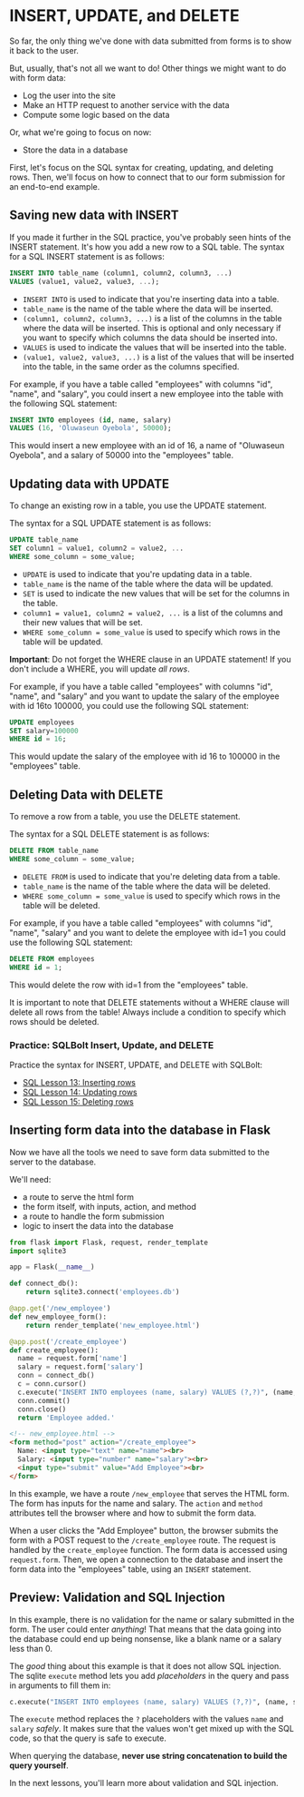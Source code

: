 # INSERT, UPDATE, and DELETE

So far, the only thing we've done with data submitted from forms is to show it back to the user.

But, usually, that's not all we want to do! Other things we might want to do with form data:

* Log the user into the site
* Make an HTTP request to another service with the data
* Compute some logic based on the data

Or, what we're going to focus on now:

* Store the data in a database

First, let's focus on the SQL syntax for creating, updating, and deleting rows. Then, we'll focus on how to connect that to our form submission for an end-to-end example.

## Saving new data with INSERT

If you made it further in the SQL practice, you've probably seen hints of the INSERT statement. It's how you add a new row to a SQL table.
The syntax for a SQL INSERT statement is as follows:

```sql
INSERT INTO table_name (column1, column2, column3, ...)
VALUES (value1, value2, value3, ...);
```

* `INSERT INTO` is used to indicate that you're inserting data into a table.
* `table_name` is the name of the table where the data will be inserted.
* `(column1, column2, column3, ...)` is a list of the columns in the table where the data will be inserted. This is optional and only necessary if you want to specify which columns the data should be inserted into.
* `VALUES` is used to indicate the values that will be inserted into the table.
* `(value1, value2, value3, ...)` is a list of the values that will be inserted into the table, in the same order as the columns specified.

For example, if you have a table called "employees" with columns "id", "name", and "salary", you could insert a new employee into the table with the following SQL statement:

```sql
INSERT INTO employees (id, name, salary)
VALUES (16, 'Oluwaseun Oyebola', 50000);
```

This would insert a new employee with an id of 16, a name of "Oluwaseun Oyebola", and a salary of 50000 into the "employees" table.

## Updating data with UPDATE

To change an existing row in a table, you use the UPDATE statement.

The syntax for a SQL UPDATE statement is as follows:

```sql
UPDATE table_name
SET column1 = value1, column2 = value2, ...
WHERE some_column = some_value;
```

* `UPDATE` is used to indicate that you're updating data in a table.
* `table_name` is the name of the table where the data will be updated.
* `SET` is used to indicate the new values that will be set for the columns in the table.
* `column1 = value1, column2 = value2, ...` is a list of the columns and their new values that will be set.
* `WHERE some_column = some_value` is used to specify which rows in the table will be updated.

**Important**: Do not forget the WHERE clause in an UPDATE statement! If you don't include a WHERE, you will update _all rows_.

For example, if you have a table called "employees" with columns "id", "name", and "salary" and you want to update the salary of the employee with id 16to 100000, you could use the following SQL statement:

```sql
UPDATE employees
SET salary=100000
WHERE id = 16;
```

This would update the salary of the employee with id 16 to 100000 in the "employees" table.

## Deleting Data with DELETE

To remove a row from a table, you use the DELETE statement.

The syntax for a SQL DELETE statement is as follows:

```sql
DELETE FROM table_name
WHERE some_column = some_value;
```

* `DELETE FROM` is used to indicate that you're deleting data from a table.
* `table_name` is the name of the table where the data will be deleted.
* `WHERE some_column = some_value` is used to specify which rows in the table will be deleted.
 
For example, if you have a table called "employees" with columns "id", "name", "salary" and you want to delete the employee with id=1 you could use the following SQL statement:

```sql
DELETE FROM employees
WHERE id = 1;
```

This would delete the row with id=1 from the "employees" table.

It is important to note that DELETE statements without a WHERE clause will delete all rows from the table! Always include a condition to specify which rows should be deleted.

### Practice: SQLBolt Insert, Update, and DELETE

Practice the syntax for INSERT, UPDATE, and DELETE with SQLBolt:

- [SQL Lesson 13: Inserting rows](https://sqlbolt.com/lesson/inserting_rows)
- [SQL Lesson 14: Updating rows](https://sqlbolt.com/lesson/updating_rows)
- [SQL Lesson 15: Deleting rows](https://sqlbolt.com/lesson/deleting_rows)

## Inserting form data into the database in Flask

Now we have all the tools we need to save form data submitted to the server to the database.

We'll need:
- a route to serve the html form
- the form itself, with inputs, action, and method
- a route to handle the form submission
- logic to insert the data into the database

```python
from flask import Flask, request, render_template
import sqlite3

app = Flask(__name__)

def connect_db():
    return sqlite3.connect('employees.db')

@app.get('/new_employee')
def new_employee_form():
    return render_template('new_employee.html')

@app.post('/create_employee')
def create_employee():
  name = request.form['name']
  salary = request.form['salary']
  conn = connect_db()
  c = conn.cursor()
  c.execute("INSERT INTO employees (name, salary) VALUES (?,?)", (name, salary))
  conn.commit()
  conn.close()
  return 'Employee added.'
```

```html
<!-- new_employee.html -->
<form method="post" action="/create_employee">
  Name: <input type="text" name="name"><br>
  Salary: <input type="number" name="salary"><br>
  <input type="submit" value="Add Employee"><br>
</form>
```

In this example, we have a route `/new_employee` that serves the HTML form. The form has inputs for the name and salary. The `action` and `method` attributes tell the browser where and how to submit the form data.

When a user clicks the "Add Employee" button, the browser submits the form with a POST request to the `/create_employee` route. The request is handled by the `create_employee` function. The form data is accessed using `request.form`. Then, we open a connection to the database and insert the form data into the "employees" table, using an `INSERT` statement.

## Preview: Validation and SQL Injection

In this example, there is no validation for the name or salary submitted in the form. The user could enter _anything_! That means that the data going into the database could end up being nonsense, like a blank name or a salary less than 0.

The _good_ thing about this example is that it does not allow SQL injection. The sqlite `execute` method lets you add _placeholders_ in the query and pass in arguments to fill them in:

```python
c.execute("INSERT INTO employees (name, salary) VALUES (?,?)", (name, salary))
```

The `execute` method replaces the `?` placeholders with the values `name` and `salary` _safely_. It makes sure that the values won't get mixed up with the SQL code, so that the query is safe to execute.

When querying the database, **never use string concatenation to build the query yourself**. 

In the next lessons, you'll learn more about validation and SQL injection. 
